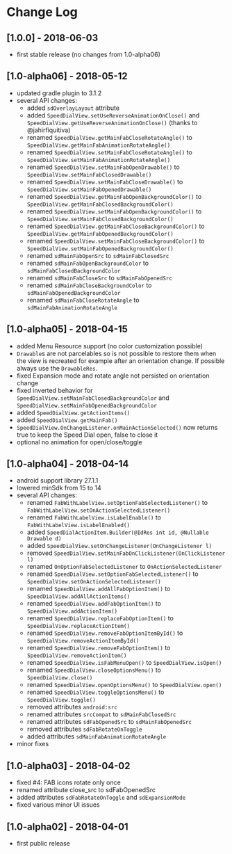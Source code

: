 # Change Log

## [1.0.0] - 2018-06-03
- first stable release (no changes from 1.0-alpha06)

## [1.0-alpha06] - 2018-05-12
- updated gradle plugin to 3.1.2
- several API changes:
    - added `sdOverlayLayout` attribute
    - added `SpeedDialView.setUseReverseAnimationOnClose()` and `SpeedDialView.getUseReverseAnimationOnClose()` (thanks to @jahirfiquitiva)
    - renamed `SpeedDialView.getMainFabCloseRotateAngle()` to `SpeedDialView.getMainFabAnimationRotateAngle()`
    - renamed `SpeedDialView.setMainFabCloseRotateAngle()` to `SpeedDialView.setMainFabAnimationRotateAngle()`
    - renamed `SpeedDialView.setMainFabOpenDrawable()` to `SpeedDialView.setMainFabClosedDrawable()`
    - renamed `SpeedDialView.setMainFabCloseDrawable()` to `SpeedDialView.setMainFabOpenedDrawable()`
    - renamed `SpeedDialView.getMainFabOpenBackgroundColor()` to `SpeedDialView.getMainFabClosedBackgroundColor()`
    - renamed `SpeedDialView.setMainFabOpenBackgroundColor()` to `SpeedDialView.setMainFabClosedBackgroundColor()`
    - renamed `SpeedDialView.getMainFabCloseBackgroundColor()` to `SpeedDialView.getMainFabOpenedBackgroundColor()`
    - renamed `SpeedDialView.setMainFabCloseBackgroundColor()` to `SpeedDialView.setMainFabOpenedBackgroundColor()`
    - renamed `sdMainFabOpenSrc` to `sdMainFabClosedSrc`
    - renamed `sdMainFabOpenBackgroundColor` to `sdMainFabClosedBackgroundColor`
    - renamed `sdMainFabCloseSrc` to `sdMainFabOpenedSrc`
    - renamed `sdMainFabCloseBackgroundColor` to `sdMainFabOpenedBackgroundColor`
    - renamed `sdMainFabCloseRotateAngle` to `sdMainFabAnimationRotateAngle`

## [1.0-alpha05] - 2018-04-15
- added Menu Resource support (no color customization possible)
- `Drawable`s are not parcelables so is not possible to restore them when the view is recreated 
  for example after an orientation change. If possible always use the `DrawableRes`.
- fixed Expansion mode and rotate angle not persisted on orientation change
- fixed inverted behavior for `SpeedDialView.setMainFabClosedBackgroundColor` 
  and `SpeedDialView.setMainFabOpenedBackgroundColor`
- added `SpeedDialView.getActionItems()`
- added `SpeedDialView.getMainFab()`
- `SpeedDialView.OnChangeListener.onMainActionSelected()` now returns true to keep the Speed Dial open, false to close it
- optional no animation for open/close/toggle

## [1.0-alpha04] - 2018-04-14
- android support library 27.1.1
- lowered minSdk from 15 to 14
- several API changes:
    - renamed `FabWithLabelView.setOptionFabSelectedListener()` to `FabWithLabelView.setOnActionSelectedListener()`
    - renamed `FabWithLabelView.isLabelEnable()` to `FabWithLabelView.isLabelEnabled()`
    - added `SpeedDialActionItem.Builder(@IdRes int id, @Nullable Drawable d)`
    - added `SpeedDialView.setOnChangeListener(OnChangeListener l)`
    - removed `SpeedDialView.setMainFabOnClickListener(OnClickListener l)`
    - renamed `OnOptionFabSelectedListener` to `OnActionSelectedListener`
    - renamed `SpeedDialView.setOptionFabSelectedListener()` to `SpeedDialView.setOnActionSelectedListener()`
    - renamed `SpeedDialView.addAllFabOptionItem()` to `SpeedDialView.addAllActionItems()`
    - renamed `SpeedDialView.addFabOptionItem()` to `SpeedDialView.addActionItem()`
    - renamed `SpeedDialView.replaceFabOptionItem()` to `SpeedDialView.replaceActionItem()`
    - renamed `SpeedDialView.removeFabOptionItemById()` to `SpeedDialView.removeActionItemById()`
    - renamed `SpeedDialView.removeFabOptionItem()` to `SpeedDialView.removeActionItem()`
    - renamed `SpeedDialView.isFabMenuOpen()` to `SpeedDialView.isOpen()`
    - renamed `SpeedDialView.closeOptionsMenu()` to `SpeedDialView.close()`
    - renamed `SpeedDialView.openOptionsMenu()` to `SpeedDialView.open()`
    - renamed `SpeedDialView.toggleOptionsMenu()` to `SpeedDialView.toggle()`
    - removed attributes `android:src`
    - renamed attributes `srcCompat` to `sdMainFabClosedSrc`
    - renamed attributes `sdFabOpenedSrc` to `sdMainFabOpenedSrc`
    - removed attributes `sdFabRotateOnToggle`
    - added attributes `sdMainFabAnimationRotateAngle`
 - minor fixes

## [1.0-alpha03] - 2018-04-02
- fixed #4: FAB icons rotate only once
- renamed attribute close_src to sdFabOpenedSrc
- added attributes `sdFabRotateOnToggle` and `sdExpansionMode`
- fixed various minor UI issues

## [1.0-alpha02] - 2018-04-01
- first public release
